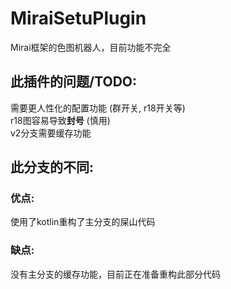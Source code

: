 # MiraiSetuPlugin
Mirai框架的色图机器人，目前功能不完全

## 此插件的问题/TODO:
需要更人性化的配置功能 (群开关, r18开关等)  
r18图容易导致**封号** (慎用)  
v2分支需要缓存功能  

## 此分支的不同:
### 优点:
使用了kotlin重构了主分支的屎山代码
### 缺点:
没有主分支的缓存功能，目前正在准备重构此部分代码

